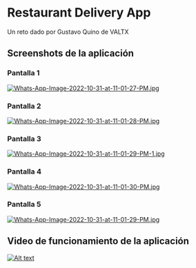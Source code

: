 
# Restaurant Delivery App

Un reto dado por Gustavo Quino de VALTX

## Screenshots de la aplicación
### Pantalla 1
[![Whats-App-Image-2022-10-31-at-11-01-27-PM.jpg](https://i.postimg.cc/wjPRrDSj/Whats-App-Image-2022-10-31-at-11-01-27-PM.jpg)](https://postimg.cc/xXvdJNfw)
### Pantalla 2
[![Whats-App-Image-2022-10-31-at-11-01-28-PM.jpg](https://i.postimg.cc/YqdW15Rg/Whats-App-Image-2022-10-31-at-11-01-28-PM.jpg)](https://postimg.cc/hf7vn3HP)
### Pantalla 3
[![Whats-App-Image-2022-10-31-at-11-01-29-PM-1.jpg](https://i.postimg.cc/0NwK1bsd/Whats-App-Image-2022-10-31-at-11-01-29-PM-1.jpg)](https://postimg.cc/yJ78F6Wk)
### Pantalla 4
[![Whats-App-Image-2022-10-31-at-11-01-30-PM.jpg](https://i.postimg.cc/sg1ZKTHL/Whats-App-Image-2022-10-31-at-11-01-30-PM.jpg)](https://postimg.cc/zyZBGFrw)
### Pantalla 5
[![Whats-App-Image-2022-10-31-at-11-01-29-PM.jpg](https://i.postimg.cc/VLft0fqm/Whats-App-Image-2022-10-31-at-11-01-29-PM.jpg)](https://postimg.cc/PN7JBkVR)
## Video de funcionamiento de la aplicación

[![Alt text](https://img.youtube.com/vi/tW1GOxo2j84/0.jpg)](https://www.youtube.com/watch?v=tW1GOxo2j84)
